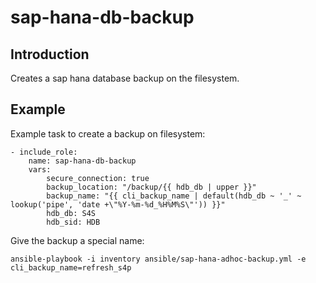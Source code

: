 sap-hana-db-backup
==================

Introduction
------------
Creates a sap hana database backup on the filesystem.

Example
-------
Example task to create a backup on filesystem:

```
- include_role:
    name: sap-hana-db-backup
    vars:
        secure_connection: true
        backup_location: "/backup/{{ hdb_db | upper }}"
        backup_name: "{{ cli_backup_name | default(hdb_db ~ '_' ~ lookup('pipe', 'date +\"%Y-%m-%d_%H%M%S\"')) }}"
        hdb_db: S4S
        hdb_sid: HDB
```

Give the backup a special name:

`ansible-playbook -i inventory ansible/sap-hana-adhoc-backup.yml -e cli_backup_name=refresh_s4p`